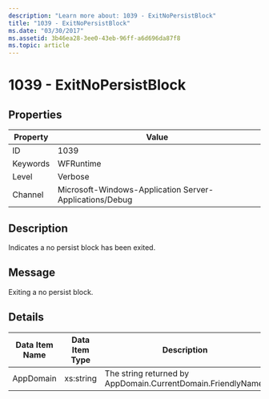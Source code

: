 ```yaml
---
description: "Learn more about: 1039 - ExitNoPersistBlock"
title: "1039 - ExitNoPersistBlock"
ms.date: "03/30/2017"
ms.assetid: 3b46ea28-3ee0-43eb-96ff-a6d696da87f8
ms.topic: article
---
```

# 1039 - ExitNoPersistBlock

## Properties

| Property | Value |
| - | - |
|ID|1039|  
|Keywords|WFRuntime|  
|Level|Verbose|  
|Channel|Microsoft-Windows-Application Server-Applications/Debug|  
  
## Description  

 Indicates a no persist block has been exited.  
  
## Message  

 Exiting a no persist block.  
  
## Details  
  
|Data Item Name|Data Item Type|Description|  
|--------------------|--------------------|-----------------|  
|AppDomain|xs:string|The string returned by AppDomain.CurrentDomain.FriendlyName.|
